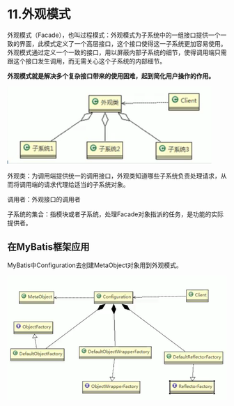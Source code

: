 # 11.外观模式

外观模式（Facade），也叫过程模式：外观模式为子系统中的一组接口提供一个一致的界面，此模式定义了一个高层接口，这个接口使得这一子系统更加容易使用。外观模式通过定义一个一致的接口，用以屏蔽内部子系统的细节，使得调用端只需跟这个接口发生调用，而无需关心这个子系统的内部细节。

**外观模式就是解决多个复杂接口带来的使用困难，起到简化用户操作的作用。**

![1565876031642](assets/1565876031642.png)

外观类：为调用端提供统一的调用接口，外观类知道哪些子系统负责处理请求，从而将调用端的请求代理给适当的子系统对象。

调用者：外观接口的调用者

子系统的集合：指模块或者子系统，处理Facade对象指派的任务，是功能的实际提供者。

## 在MyBatis框架应用

MyBatis中Configuration去创建MetaObject对象用到外观模式。

![1565915822767](assets/1565915822767.png)

